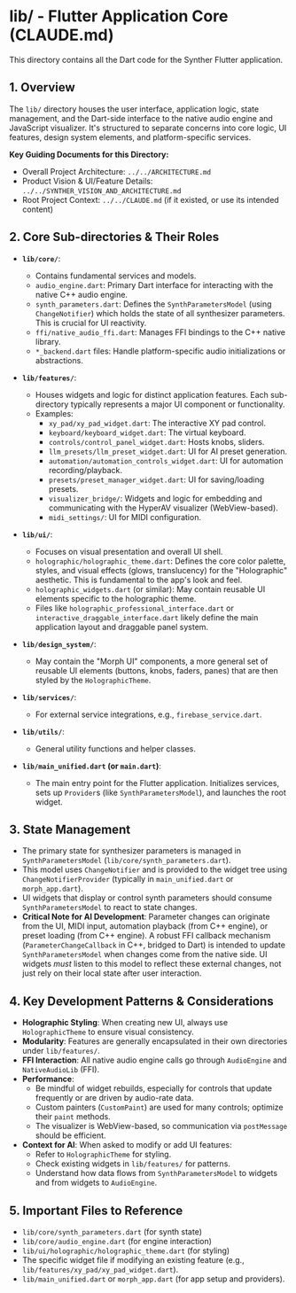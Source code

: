 # lib/ - Flutter Application Core (CLAUDE.md)

This directory contains all the Dart code for the Synther Flutter application.

## 1. Overview

The `lib/` directory houses the user interface, application logic, state management, and the Dart-side interface to the native audio engine and JavaScript visualizer. It's structured to separate concerns into core logic, UI features, design system elements, and platform-specific services.

**Key Guiding Documents for this Directory:**
- Overall Project Architecture: `../../ARCHITECTURE.md`
- Product Vision & UI/Feature Details: `../../SYNTHER_VISION_AND_ARCHITECTURE.md`
- Root Project Context: `../../CLAUDE.md` (if it existed, or use its intended content)

## 2. Core Sub-directories & Their Roles

-   **`lib/core/`**:
    -   Contains fundamental services and models.
    -   `audio_engine.dart`: Primary Dart interface for interacting with the native C++ audio engine.
    -   `synth_parameters.dart`: Defines the `SynthParametersModel` (using `ChangeNotifier`) which holds the state of all synthesizer parameters. This is crucial for UI reactivity.
    -   `ffi/native_audio_ffi.dart`: Manages FFI bindings to the C++ native library.
    -   `*_backend.dart` files: Handle platform-specific audio initializations or abstractions.

-   **`lib/features/`**:
    -   Houses widgets and logic for distinct application features. Each sub-directory typically represents a major UI component or functionality.
    -   Examples:
        -   `xy_pad/xy_pad_widget.dart`: The interactive XY pad control.
        -   `keyboard/keyboard_widget.dart`: The virtual keyboard.
        -   `controls/control_panel_widget.dart`: Hosts knobs, sliders.
        -   `llm_presets/llm_preset_widget.dart`: UI for AI preset generation.
        -   `automation/automation_controls_widget.dart`: UI for automation recording/playback.
        -   `presets/preset_manager_widget.dart`: UI for saving/loading presets.
        -   `visualizer_bridge/`: Widgets and logic for embedding and communicating with the HyperAV visualizer (WebView-based).
        -   `midi_settings/`: UI for MIDI configuration.

-   **`lib/ui/`**:
    -   Focuses on visual presentation and overall UI shell.
    -   `holographic/holographic_theme.dart`: Defines the core color palette, styles, and visual effects (glows, translucency) for the "Holographic" aesthetic. This is fundamental to the app's look and feel.
    -   `holographic_widgets.dart` (or similar): May contain reusable UI elements specific to the holographic theme.
    -   Files like `holographic_professional_interface.dart` or `interactive_draggable_interface.dart` likely define the main application layout and draggable panel system.

-   **`lib/design_system/`**:
    -   May contain the "Morph UI" components, a more general set of reusable UI elements (buttons, knobs, faders, panes) that are then styled by the `HolographicTheme`.

-   **`lib/services/`**:
    -   For external service integrations, e.g., `firebase_service.dart`.

-   **`lib/utils/`**:
    -   General utility functions and helper classes.

-   **`lib/main_unified.dart` (or `main.dart`)**:
    -   The main entry point for the Flutter application. Initializes services, sets up `Provider`s (like `SynthParametersModel`), and launches the root widget.

## 3. State Management

-   The primary state for synthesizer parameters is managed in `SynthParametersModel` (`lib/core/synth_parameters.dart`).
-   This model uses `ChangeNotifier` and is provided to the widget tree using `ChangeNotifierProvider` (typically in `main_unified.dart` or `morph_app.dart`).
-   UI widgets that display or control synth parameters should consume `SynthParametersModel` to react to state changes.
-   **Critical Note for AI Development**: Parameter changes can originate from the UI, MIDI input, automation playback (from C++ engine), or preset loading (from C++ engine). A robust FFI callback mechanism (`ParameterChangeCallback` in C++, bridged to Dart) is intended to update `SynthParametersModel` when changes come from the native side. UI widgets *must* listen to this model to reflect these external changes, not just rely on their local state after user interaction.

## 4. Key Development Patterns & Considerations

-   **Holographic Styling**: When creating new UI, always use `HolographicTheme` to ensure visual consistency.
-   **Modularity**: Features are generally encapsulated in their own directories under `lib/features/`.
-   **FFI Interaction**: All native audio engine calls go through `AudioEngine` and `NativeAudioLib` (FFI).
-   **Performance**:
    -   Be mindful of widget rebuilds, especially for controls that update frequently or are driven by audio-rate data.
    -   Custom painters (`CustomPaint`) are used for many controls; optimize their `paint` methods.
    -   The visualizer is WebView-based, so communication via `postMessage` should be efficient.
-   **Context for AI**: When asked to modify or add UI features:
    -   Refer to `HolographicTheme` for styling.
    -   Check existing widgets in `lib/features/` for patterns.
    -   Understand how data flows from `SynthParametersModel` to widgets and from widgets to `AudioEngine`.

## 5. Important Files to Reference

-   `lib/core/synth_parameters.dart` (for synth state)
-   `lib/core/audio_engine.dart` (for engine interaction)
-   `lib/ui/holographic/holographic_theme.dart` (for styling)
-   The specific widget file if modifying an existing feature (e.g., `lib/features/xy_pad/xy_pad_widget.dart`).
-   `lib/main_unified.dart` or `morph_app.dart` (for app setup and providers).
